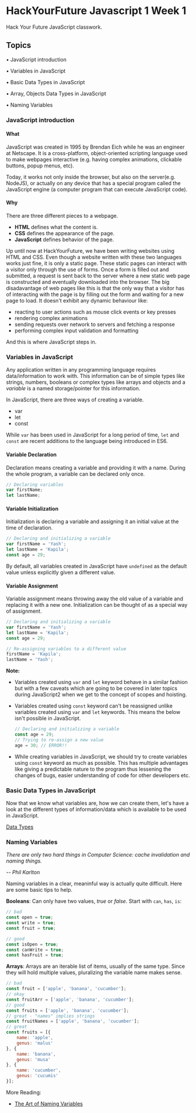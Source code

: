 # HackYourFuture Javascript 1 Week 1

Hack Your Future JavaScript classwork.

## Topics

• JavaScript introduction

• Variables in JavaScript

• Basic Data Types in JavaScript

• Array, Objects Data Types in JavaScript

• Naming Variables

### JavaScript introduction

#### What

JavaScript was created in 1995 by Brendan Eich while he was an engineer at Netscape. It is a cross-platform, object-oriented scripting language used to make webpages interactive (e.g. having complex animations, clickable buttons, popup menus, etc).

Today, it works not only inside the browser, but also on the server(e.g. NodeJS), or actually on any device that has a special program called the JavaScript engine (a computer program that can execute JavaScript code).

#### Why

There are three different pieces to a webpage.

- **HTML** defines what the content is.
- **CSS** defines the appearance of the page.
- **JavaScript** defines behavior of the page.

Up until now at HackYourFuture, we have been writing websites using HTML and CSS. Even though a website written with these two languages works just fine, it is only a static page. These static pages can interact with a visitor only through the use of forms. Once a form is filled out and submitted, a request is sent back to the server where a new static web page is constructed and eventually downloaded into the browser. The big disadavantage of web pages like this is that the only way that a visitor has of interacting with the page is by filling out the form and waiting for a new page to load. It doesn't exhibit any dynamic behaviour like:

- reacting to user actions such as mouse click events or key presses
- rendering complex animations
- sending requests over network to servers and fetching a response
- performing complex input validation and formatting

And this is where JavaScript steps in.

### Variables in JavaScript

Any application written in any programming language requires data/information to work with. This information can be of simple types like strings, numbers, booleans or complex types like arrays and objects and a _variable_ is a named storage/pointer for this information.

In JavaScript, there are three ways of creating a variable.

- var
- let
- const

While `var` has been used in JavaScript for a long period of time, `let` and `const` are recent additions to the language being introduced in ES6.

#### Variable Declaration

Declaration means creating a variable and providing it with a name. During the whole program, a variable can be declared only once.

```JavaScript
// Declaring variables
var firstName;
let lastName;
```

#### Variable Initialization

Initialization is declaring a variable and assigning it an initial value at the time of declaration.

```JavaScript
// Declaring and initializing a variable
var firstName = 'Yash';
let lastName = 'Kapila';
const age = 29;
```

By default, all variables created in JavaScript have `undefined` as the default value unless explicitly given a different value.

#### Variable Assignment

Variable assignment means throwing away the old value of a variable and replacing it with a new one. Initialization can be thought of as a special way of assignment.

```JavaScript
// Declaring and initializing a variable
var firstName = 'Yash';
let lastName = 'Kapila';
const age = 29;

// Re-assigning variables to a different value
firstName = 'Kapila';
lastName = 'Yash';
```

**Note:**

- Variables created using `var` and `let` keyword behave in a similar fashion but with a few caveats which are going to be covered in later topics during JavaScript2 when we get to the concept of scopes and hoisting.

- Variables created using `const` keyword can't be reassigned unlike variables created using `var` and `let` keywords. This means the below isn't possible in JavaScript.

  ```JavaScript
  // Declaring and initializing a variable
  const age = 29;
  // Trying to re-assign a new value
  age = 30; // ERROR!!
  ```

- While creating variables in JavaScript, we should try to create variables using `const` keyword as much as possible. This has multiple advantages like giving a predictable nature to the program thus lessening the changes of bugs, easier understanding of code for other developers etc.

### Basic Data Types in JavaScript

Now that we know what variables are, how we can create them, let's have a look at the different types of information/data which is available to be used in JavaScript.

[Data Types](https://github.com/HackYourFuture/fundamentals/blob/master/fundamentals/values.md)

### Naming Variables

_There are only two hard things in Computer Science: cache invalidation and naming things._

_-- Phil Karlton_

Naming variables in a clear, meaninful way is actually quite difficult. Here are some basic tips to help.

**Booleans**: Can only have two values, _true_ or _false_.
Start with `can`, `has`, `is`:

  ```javascript
  // bad
  const open = true;
  const write = true;
  const fruit = true;
  
  // good
  const isOpen = true;
  const canWrite = true;
  const hasFruit = true;
  ```
  
  **Arrays**:
Arrays are an iterable list of items, usually of the same type. Since they will hold multiple values, pluralizing the variable name makes sense.

  ```javascript
  // bad
  const fruit = ['apple', 'banana', 'cucumber'];
  // okay
  const fruitArr = ['apple', 'banana', 'cucumber'];
  // good
  const fruits = ['apple', 'banana', 'cucumber'];
  // great - "names" implies strings
  const fruitNames = ['apple', 'banana', 'cucumber'];
  // great
  const fruits = [{
      name: 'apple',
      genus: 'malus'
  }, {
      name: 'banana',
      genus: 'musa'
  }, {
      name: 'cucumber',
      genus: 'cucumis'
  }];
```

More Reading:
- [The Art of Naming Variables](https://hackernoon.com/the-art-of-naming-variables-52f44de00aad)

